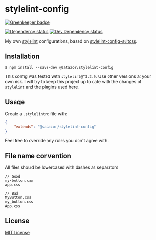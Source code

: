 # stylelint-config

[![Greenkeeper badge](https://badges.greenkeeper.io/satazor/stylelint-config.svg)](https://greenkeeper.io/)

[![Dependency status][david-dm-image]][david-dm-url] [![Dev Dependency status][david-dm-dev-image]][david-dm-dev-url]

[david-dm-url]:https://david-dm.org/satazor/stylelint-config
[david-dm-image]:https://img.shields.io/david/satazor/stylelint-config.svg
[david-dm-dev-url]:https://david-dm.org/satazor/stylelint-config#info=devDependencies
[david-dm-dev-image]:https://img.shields.io/david/dev/satazor/stylelint-config.svg

My own [stylelint](http://stylelint.io/) configurations, based on [stylelint-config-suitcss](https://github.com/stylelint/stylelint-config-suitcss).


## Installation

`$ npm install --save-dev @satazor/stylelint-config`

This config was tested with `stylelint@^3.2.0`. Use other versions at your own risk. I will try to keep this project up to date with the changes of `stylelint` and the plugins used here.


## Usage

Create a `.stylelintrc` file with:

```json
{
    "extends": "@satazor/stylelint-config"
}
```

Feel free to override any rules you don't agree with.


## File name convention

All files should be lowercased with dashes as separators

```
// Good
my-button.css
app.css

// Bad
MyButton.css
my_button.css
App.css
```


## License

[MIT License](http://opensource.org/licenses/MIT)
